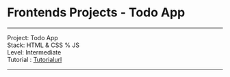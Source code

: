 # Frontends Projects - Todo App


---
Project: Todo App\
Stack: HTML & CSS % JS\
Level: Intermediate\
Tutorial : [Tutorialurl](https://frontendsprojects.com/todo-app)

---
